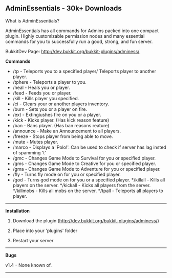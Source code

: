 **AdminEssentials** - 30k+ Downloads
----
What is AdminEssentials?

AdminEssentials has all commands for Admins packed into one compact plugin. Highly customizable permission nodes and many essential commands for you to successfully run a good, strong, and fun server.

BukkitDev Page: http://dev.bukkit.org/bukkit-plugins/adminess/

**Commands**
* /tp  - Teleports you to a specified player/ Teleports player to another player.
* /tphere  - Teleports a player to you.
* /heal  - Heals you or player.
* /feed  - Feeds you or player.
* /kill  - Kills player you specified.
* /ci  - Clears your or another players inventory.
* /burn  - Sets you or a player on fire.
* /ext  - Extingiushes fire on you or a player.
* /kick  - Kicks player. (Has kick reason feature)
* /ban  - Bans player. (Has ban reasons reature)
* /announce  - Make an Announcement to all players.
* /freeze  - Stops player from being able to move.
* /mute  - Mutes player.
* /marco  - Displays a 'Polo!'. Can be used to check if server has lag insted of spamming 't'
* /gmc  - Changes Game Mode to Survival for you or specified player.
* /gms  - Changes Game Mode to Creative for you or specified player.
* /gma  - Changes Game Mode to Adventure for you or specified player.
* /fly  - Turns fly mode on for you or specified player.
* /god  - Turns god mode on for you or a specified player.
*/killall - Kills all players on the server.
*/kickall - Kicks all players from the server.
*/killmobs - Kills all mobs on the server.
*/tpall - Teleports all players to player.

----

**Installation**

1) Download the plugin (http://dev.bukkit.org/bukkit-plugins/adminess/)

2) Place into your 'plugins' folder

3) Restart your server

-----

**Bugs**

v1.4 - None known of.

----
